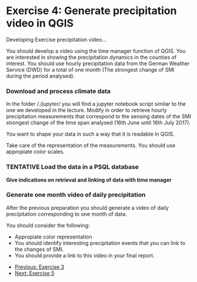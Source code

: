 # Exercise 4: Generate precipitation video in QGIS
Developing Exercise precipitation video...

You should develop a video using the time manager function of QGIS. You are interested in showing
the precipitation dynamics in the counties of interest. You should use hourly precipitation data
from the German Weather Service (DWD) for a total of one month (The strongest change of SMI during the 
period analysed).

### Download and process climate data
In the folder */./jupyter/* you will find a jupyter notebook script similar to the one we developed
in the lecture. Modify in order to retrieve hourly precipitation measurements that correspond 
to the sensing dates of the SMI strongest change of the time span analysed 
(16th June until 16th July 2017). 

You want to shape your data in such a way that it is readable in QGIS.

Take care of the representation of the measurements. You should use appropiate color scales.

### **TENTATIVE** Load the data in a PSQL database
**Give indications on retrieval and linking of data with time manager**

### Generate one month video of daily precipitation
After the previous preparation you should generate a video of daily precipitation corresponding to one
month of data.

You should consider the following:
- Appropiate color representation
- You should identify interesting precipitation events that you can link to the changes of SMI.
- You should provide a link to this video in your final report. 

* [Previous: Exercise 3](ex3.md)
* [Next: Exercise 5](ex5.md)